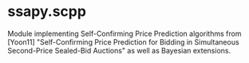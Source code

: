 ssapy.scpp
==========

Module implementing Self-Confirming Price Prediction algorithms from [Yoon11]
"Self-Confirming Price Prediction for Bidding in Simultaneous Second-Price Sealed-Bid Auctions" as well
as Bayesian extensions. 


